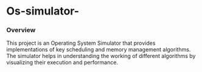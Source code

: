 # Os-simulator-

<h3>Overview</h3>
This project is an Operating System Simulator that provides implementations of key scheduling and memory management algorithms. The simulator helps in understanding the working of different algorithms by visualizing their execution and performance.
